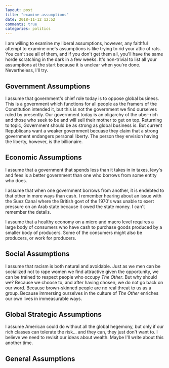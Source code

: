 ```yaml
---
layout: post
title: "examine assumptions"
date: 2018-11-12 12:52
comments: true
categories: politics
---
```

I am willing to examine my liberal assumptions, however, any faithful attempt to examine one's assumptions is like trying to rid your attic of rats.  You can't see 
all of them, and if you don't get them all, you'll have the same horde scratching in the dark in a few weeks.  It's non-trivial to list all your assumptions at the
start because it is unclear when you're done. Nevertheless, I'll try.
<!-- more -->
## Government Assumptions
I assume that government's chief role today is to oppose global business. This is a government which functions for all people as the framers of the Constitution
intended it, but this is not the government we find ourselves ruled by presently.  Our government today is an oligarchy of the uber-rich and those who seek to
be and will sell their mother to get on top. Returning to topic, Government should be as strong as global business is.  But current Republicans want a weaker
government becuase they claim that a strong government endangers personal liberty.  The person they envision having the liberty, however, is the billionaire.   

## Economic Assumptions
I assume that a government that spends less than it takes in in taxes, levy's and fees is a better government than one who borrows from some entity who does.

I assume that when one government borrows from another, it is endebted to that other in more ways than cash.  I remember hearing about an issue with the Suez Canal
where the British govt of the 1970's was unable to exert pressure on an Arab state because it owed the state money.  I can't remember the details.

I assume that a healthy economy on a micro and macro level requires a large body of consumers who have cash to purchase goods produced by a smaller body of
producers.  Some of the consumers might also be producers, or work for producers.  

## Social Assumptions
I assume that racism is both natural and avoidable.  Just as we men can be socialized not to rape women we find attractive given the opportunity, we can be trained
to respect people who occupy _The Other_.  But why should we?  Because we choose to, and after having chosen, we do not go back on our word.  Because brown-skinned
people are no real threat to us as a group.  Because immersing ourselves in the culture of _The Other_ enriches our own lives in immeasurable ways.

## Global Strategic Assumptions
I assume American could do without all the global hegemony, but only if our rich classes can tolerate the risk... and they can, they just don't want to.  I believe we
need to revisit our ideas about wealth.  Maybe I'll write about this another time.

## General Assumptions

<!-- see https://github.com/Shopify/liquid/wiki/Liquid-for-Designers for stuff 
# H1
## H2
[I'm an inline-style link](https://www.google.com)
![alt text](https://github.com/adam-p/markdown-here/raw/master/src/common/images/icon48.png 'Logo Title Text 1')
```javascript
var s = 'JavaScript syntax highlighting';
alert(s);
```
   * an unordered list item (note a newline is required before the list begins)
   1. an ordered list item
| Tables        | Are           | Cool  |
| ------------- |:-------------:| -----:|
| col 3 is      | right-aligned | $1600 |
-->
